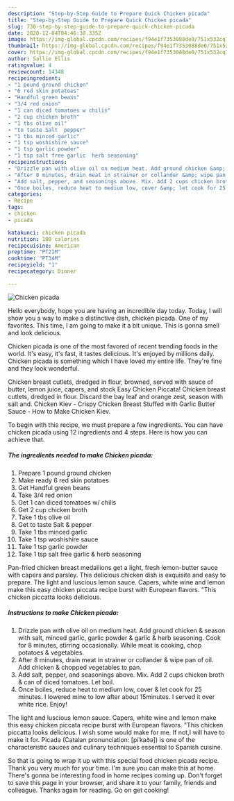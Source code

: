 ```yaml
---
description: "Step-by-Step Guide to Prepare Quick Chicken picada"
title: "Step-by-Step Guide to Prepare Quick Chicken picada"
slug: 730-step-by-step-guide-to-prepare-quick-chicken-picada
date: 2020-12-04T04:46:38.335Z
image: https://img-global.cpcdn.com/recipes/f94e1f7353088de0/751x532cq70/chicken-picada-recipe-main-photo.jpg
thumbnail: https://img-global.cpcdn.com/recipes/f94e1f7353088de0/751x532cq70/chicken-picada-recipe-main-photo.jpg
cover: https://img-global.cpcdn.com/recipes/f94e1f7353088de0/751x532cq70/chicken-picada-recipe-main-photo.jpg
author: Sallie Ellis
ratingvalue: 4
reviewcount: 14348
recipeingredient:
- "1 pound ground chicken"
- "6 red skin potatoes"
- "Handful green beans"
- "3/4 red onion"
- "1 can diced tomatoes w chilis"
- "2 cup chicken broth"
- "1 tbs olive oil"
- "to taste Salt  pepper"
- "1 tbs minced garlic"
- "1 tsp woshishire sauce"
- "1 tsp garlic powder"
- "1 tsp salt free garlic  herb seasoning"
recipeinstructions:
- "Drizzle pan with olive oil on medium heat. Add ground chicken &amp; season with salt, minced garlic, garlic powder &amp; garlic &amp; herb seasoning. Cook for 8 minutes, stirring occasionally. While meat is cooking, chop potatoes &amp; vegetables."
- "After 8 minutes, drain meat in strainer or collander &amp; wipe pan of oil. Add chicken &amp; chopped vegetables to pan."
- "Add salt, pepper, and seasonings above. Mix. Add 2 cups chicken broth &amp; can of diced tomatoes. Let boil."
- "Once boiles, reduce heat to medium low, cover &amp; let cook for 25 minutes. I lowered mine to low after about 15minutes. I served it over white rice. Enjoy!"
categories:
- Recipe
tags:
- chicken
- picada

katakunci: chicken picada 
nutrition: 180 calories
recipecuisine: American
preptime: "PT21M"
cooktime: "PT34M"
recipeyield: "1"
recipecategory: Dinner

---
```



![Chicken picada](https://img-global.cpcdn.com/recipes/f94e1f7353088de0/751x532cq70/chicken-picada-recipe-main-photo.jpg)

Hello everybody, hope you are having an incredible day today. Today, I will show you a way to make a distinctive dish, chicken picada. One of my favorites. This time, I am going to make it a bit unique. This is gonna smell and look delicious.

Chicken picada is one of the most favored of recent trending foods in the world. It's easy, it's fast, it tastes delicious. It's enjoyed by millions daily. Chicken picada is something which I have loved my entire life. They're fine and they look wonderful.

Chicken breast cutlets, dredged in flour, browned, served with sauce of butter, lemon juice, capers, and stock Easy Chicken Piccata! Chicken breast cutlets, dredged in flour. Discard the bay leaf and orange zest, season with salt and. Chicken Kiev - Crispy Chicken Breast Stuffed with Garlic Butter Sauce - How to Make Chicken Kiev.


To begin with this recipe, we must prepare a few ingredients. You can have chicken picada using 12 ingredients and 4 steps. Here is how you can achieve that.

<!--inarticleads1-->

##### The ingredients needed to make Chicken picada:

1. Prepare 1 pound ground chicken
1. Make ready 6 red skin potatoes
1. Get Handful green beans
1. Take 3/4 red onion
1. Get 1 can diced tomatoes w/ chilis
1. Get 2 cup chicken broth
1. Take 1 tbs olive oil
1. Get to taste Salt &amp; pepper
1. Take 1 tbs minced garlic
1. Take 1 tsp woshishire sauce
1. Take 1 tsp garlic powder
1. Take 1 tsp salt free garlic &amp; herb seasoning


Pan-fried chicken breast medallions get a light, fresh lemon-butter sauce with capers and parsley. This delicious chicken dish is exquisite and easy to prepare. The light and luscious lemon sauce. Capers, white wine and lemon make this easy chicken piccata recipe burst with European flavors. &#34;This chicken piccatta looks delicious. 

<!--inarticleads2-->

##### Instructions to make Chicken picada:

1. Drizzle pan with olive oil on medium heat. Add ground chicken &amp; season with salt, minced garlic, garlic powder &amp; garlic &amp; herb seasoning. Cook for 8 minutes, stirring occasionally. While meat is cooking, chop potatoes &amp; vegetables.
1. After 8 minutes, drain meat in strainer or collander &amp; wipe pan of oil. Add chicken &amp; chopped vegetables to pan.
1. Add salt, pepper, and seasonings above. Mix. Add 2 cups chicken broth &amp; can of diced tomatoes. Let boil.
1. Once boiles, reduce heat to medium low, cover &amp; let cook for 25 minutes. I lowered mine to low after about 15minutes. I served it over white rice. Enjoy!


The light and luscious lemon sauce. Capers, white wine and lemon make this easy chicken piccata recipe burst with European flavors. &#34;This chicken piccatta looks delicious. I wish some would make for me. If not,I will have to make it for. Picada (Catalan pronunciation: [piˈkaðə]) is one of the characteristic sauces and culinary techniques essential to Spanish cuisine. 

So that is going to wrap it up with this special food chicken picada recipe. Thank you very much for your time. I'm sure you can make this at home. There's gonna be interesting food in home recipes coming up. Don't forget to save this page in your browser, and share it to your family, friends and colleague. Thanks again for reading. Go on get cooking!
